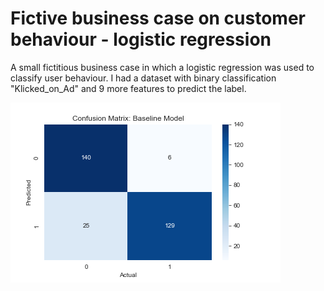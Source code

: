 # Fictive business case on customer  behaviour - logistic regression
A small fictitious business case in which a logistic regression was used to classify user behaviour. I had a dataset with binary classification "Klicked_on_Ad" and 9 more features to predict the label.

![plot by: Silas Mederer](/figures/conf-matrix-base.png)
